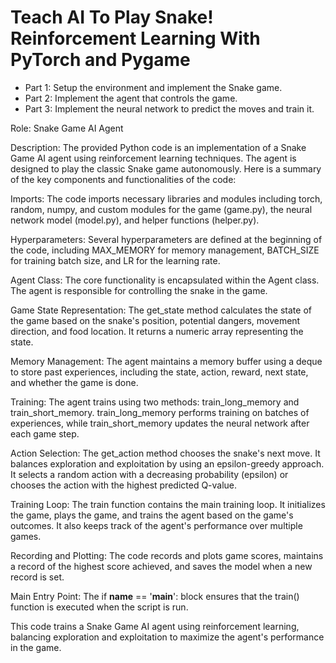 # Teach AI To Play Snake! Reinforcement Learning With PyTorch and Pygame


- Part 1: Setup the environment and implement the Snake game.
- Part 2: Implement the agent that controls the game.
- Part 3: Implement the neural network to predict the moves and train it.

Role: Snake Game AI Agent

Description:
The provided Python code is an implementation of a Snake Game AI agent using reinforcement learning techniques. The agent is designed to play the classic Snake game autonomously. Here is a summary of the key components and functionalities of the code:

Imports: The code imports necessary libraries and modules including torch, random, numpy, and custom modules for the game (game.py), the neural network model (model.py), and helper functions (helper.py).

Hyperparameters: Several hyperparameters are defined at the beginning of the code, including MAX_MEMORY for memory management, BATCH_SIZE for training batch size, and LR for the learning rate.

Agent Class: The core functionality is encapsulated within the Agent class. The agent is responsible for controlling the snake in the game.

Game State Representation: The get_state method calculates the state of the game based on the snake's position, potential dangers, movement direction, and food location. It returns a numeric array representing the state.

Memory Management: The agent maintains a memory buffer using a deque to store past experiences, including the state, action, reward, next state, and whether the game is done.

Training: The agent trains using two methods: train_long_memory and train_short_memory. train_long_memory performs training on batches of experiences, while train_short_memory updates the neural network after each game step.

Action Selection: The get_action method chooses the snake's next move. It balances exploration and exploitation by using an epsilon-greedy approach. It selects a random action with a decreasing probability (epsilon) or chooses the action with the highest predicted Q-value.

Training Loop: The train function contains the main training loop. It initializes the game, plays the game, and trains the agent based on the game's outcomes. It also keeps track of the agent's performance over multiple games.

Recording and Plotting: The code records and plots game scores, maintains a record of the highest score achieved, and saves the model when a new record is set.

Main Entry Point: The if __name__ == '__main__': block ensures that the train() function is executed when the script is run.

This code trains a Snake Game AI agent using reinforcement learning, balancing exploration and exploitation to maximize the agent's performance in the game. 
